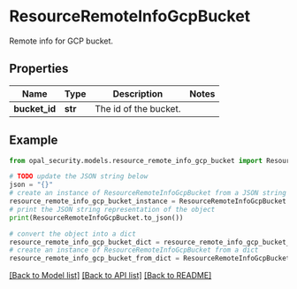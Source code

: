 # ResourceRemoteInfoGcpBucket

Remote info for GCP bucket.

## Properties

Name | Type | Description | Notes
------------ | ------------- | ------------- | -------------
**bucket_id** | **str** | The id of the bucket. | 

## Example

```python
from opal_security.models.resource_remote_info_gcp_bucket import ResourceRemoteInfoGcpBucket

# TODO update the JSON string below
json = "{}"
# create an instance of ResourceRemoteInfoGcpBucket from a JSON string
resource_remote_info_gcp_bucket_instance = ResourceRemoteInfoGcpBucket.from_json(json)
# print the JSON string representation of the object
print(ResourceRemoteInfoGcpBucket.to_json())

# convert the object into a dict
resource_remote_info_gcp_bucket_dict = resource_remote_info_gcp_bucket_instance.to_dict()
# create an instance of ResourceRemoteInfoGcpBucket from a dict
resource_remote_info_gcp_bucket_from_dict = ResourceRemoteInfoGcpBucket.from_dict(resource_remote_info_gcp_bucket_dict)
```
[[Back to Model list]](../README.md#documentation-for-models) [[Back to API list]](../README.md#documentation-for-api-endpoints) [[Back to README]](../README.md)



